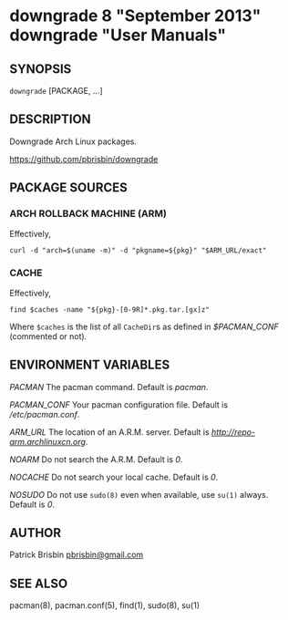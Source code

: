 # downgrade 8 "September 2013" downgrade "User Manuals"

## SYNOPSIS

`downgrade` [PACKAGE, ...]

## DESCRIPTION

Downgrade Arch Linux packages.

https://github.com/pbrisbin/downgrade

## PACKAGE SOURCES

### ARCH ROLLBACK MACHINE (ARM)

Effectively,

  `curl -d "arch=$(uname -m)" -d "pkgname=${pkg}" "$ARM_URL/exact"`

### CACHE

Effectively,

  `find $caches -name "${pkg}-[0-9R]*.pkg.tar.[gx]z"`

Where `$caches` is the list of all `CacheDir`s as defined in 
*$PACMAN_CONF* (commented or not).

## ENVIRONMENT VARIABLES

*PACMAN*
  The pacman command. Default is *pacman*.

*PACMAN_CONF*
  Your pacman configuration file. Default is */etc/pacman.conf*.

*ARM_URL*
  The location of an A.R.M. server. Default is 
  *http://repo-arm.archlinuxcn.org*.

*NOARM*
  Do not search the A.R.M. Default is *0*.

*NOCACHE*
  Do not search your local cache. Default is *0*.

*NOSUDO*
  Do not use `sudo(8)` even when available, use `su(1)` always. Default 
  is *0*.

## AUTHOR

Patrick Brisbin <pbrisbin@gmail.com>

## SEE ALSO

pacman(8), pacman.conf(5), find(1), sudo(8), su(1)
